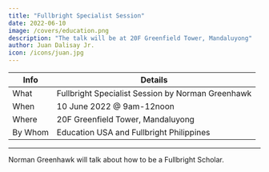 ```yaml
---
title: "Fullbright Specialist Session"
date: 2022-06-10
image: /covers/education.png
description: "The talk will be at 20F Greenfield Tower, Mandaluyong"
author: Juan Dalisay Jr.
icon: /icons/juan.jpg
---
```


<!-- Dec 21, 2021 -->


Info | Details 
--- | ---
What | Fullbright Specialist Session by Norman Greenhawk
When | 10 June 2022 @ 9am-12noon
Where | 20F Greenfield Tower, Mandaluyong
By Whom | Education USA and Fullbright Philippines

---


Norman Greenhawk will talk about how to be a Fullbright Scholar. 


<!-- ## Update: June 10 -->

